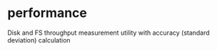 # performance
Disk and FS throughput measurement utility with accuracy (standard deviation) calculation
